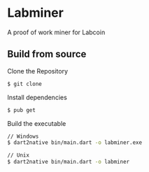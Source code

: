 # Labminer
A proof of work miner for Labcoin

## Build from source

Clone the Repository
```bash
$ git clone
```

Install dependencies
```bash
$ pub get
```

Build the executable
```bash
// Windows
$ dart2native bin/main.dart -o labminer.exe

// Unix
$ dart2native bin/main.dart -o labminer
```